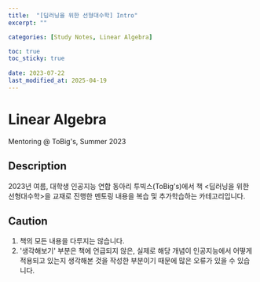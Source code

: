 ```yaml
---
title:  "[딥러닝을 위한 선형대수학] Intro"
excerpt: ""

categories: [Study Notes, Linear Algebra]

toc: true
toc_sticky: true
 
date: 2023-07-22
last_modified_at: 2025-04-19
---
```


# Linear Algebra

Mentoring @ ToBig's, Summer 2023

## Description

2023년 여름, 대학생 인공지능 연합 동아리 투빅스(ToBig's)에서 책 <딥러닝을 위한 선형대수학>을 교재로 진행한 멘토링 내용을 복습 및 추가학습하는 카테고리입니다.

## Caution

1. 책의 모든 내용을 다루지는 않습니다.
2. '생각해보기' 부분은 책에 언급되지 않은, 실제로 해당 개념이 인공지능에서 어떻게 적용되고 있는지 생각해본 것을 작성한 부분이기 때문에 많은 오류가 있을 수 있습니다.